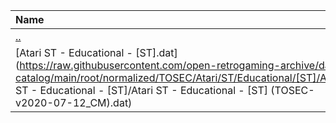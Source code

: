 |Name|Size|
|:---|---:|
|[..](../index.html)|DIR|
|[Atari ST - Educational - [ST].dat](https://raw.githubusercontent.com/open-retrogaming-archive/dat-catalog/main/root/normalized/TOSEC/Atari/ST/Educational/[ST]/Atari ST - Educational - [ST]/Atari ST - Educational - [ST] (TOSEC-v2020-07-12_CM).dat)|22651|
